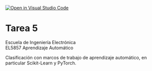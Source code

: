 [![Open in Visual Studio Code](https://classroom.github.com/assets/open-in-vscode-718a45dd9cf7e7f842a935f5ebbe5719a5e09af4491e668f4dbf3b35d5cca122.svg)](https://classroom.github.com/online_ide?assignment_repo_id=10939430&assignment_repo_type=AssignmentRepo)
# Tarea 5

Escuela de Ingeniería Electrónica<br>
EL5857 Aprendizaje Automático

Clasificación con marcos de trabajo de aprendizaje automático, en particular Scikit-Learn y PyTorch.


